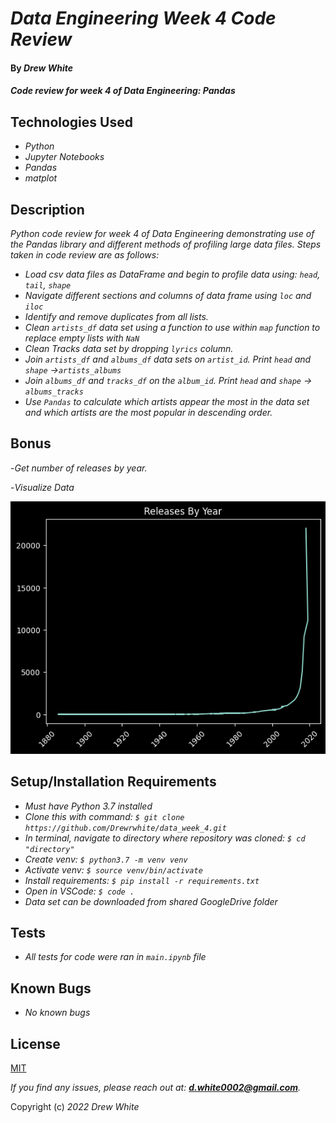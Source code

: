 # _Data Engineering Week 4 Code Review_

#### By _**Drew White**_

#### _Code review for week 4 of Data Engineering: Pandas_

## Technologies Used

- _Python_
- _Jupyter Notebooks_
- _Pandas_
- _matplot_

## Description

 _Python code review for week 4 of Data Engineering demonstrating use of the Pandas library and different methods of profiling large data files. Steps taken in code review are as follows:_ 

- _Load csv data files as DataFrame and begin to profile data using: `head`, `tail`, `shape`_
- _Navigate different sections and columns of data frame using `loc` and `iloc`_
- _Identify and remove duplicates from all lists._
- _Clean `artists_df`  data set using a function to use within `map` function to replace empty lists with `NaN`_
- _Clean Tracks data set by dropping `lyrics` column._
- _Join `artists_df` and `albums_df` data sets on `artist_id`. Print `head` and `shape` ->`artists_albums`_
- _Join `albums_df` and `tracks_df` on the `album_id`. Print `head` and `shape` -> `albums_tracks`_
- _Use `Pandas` to calculate which artists appear the most in the data set and which artists are the most popular in descending order._

## Bonus

-_Get number of releases by year._

-_Visualize Data_

![Release by Year](output.png)

## Setup/Installation Requirements

- _Must have Python 3.7 installed_
- _Clone this with command:  `$ git clone https://github.com/Drewrwhite/data_week_4.git`_
- _In terminal, navigate to directory where repository was cloned:  `$ cd "directory"`_
- _Create venv:  `$ python3.7 -m venv venv`_
- _Activate venv:  `$ source venv/bin/activate`_
- _Install requirements:  `$ pip install -r requirements.txt`_
- _Open in VSCode:  `$ code .`_
- _Data set can be downloaded from shared GoogleDrive folder_


## Tests
 
- _All tests for code were ran in `main.ipynb` file_

## Known Bugs

- _No known bugs_

## License

[MIT](./license.txt)

_If you find any issues, please reach out at: **d.white0002@gmail.com**._

Copyright (c) _2022_ _Drew White_